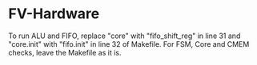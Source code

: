 # FV-Hardware

To run ALU and FIFO, replace "core" with "fifo_shift_reg" in line 31 and "core.init" with "fifo.init" in line 32 of Makefile. For FSM, Core and CMEM checks, leave the Makefile as it is.
